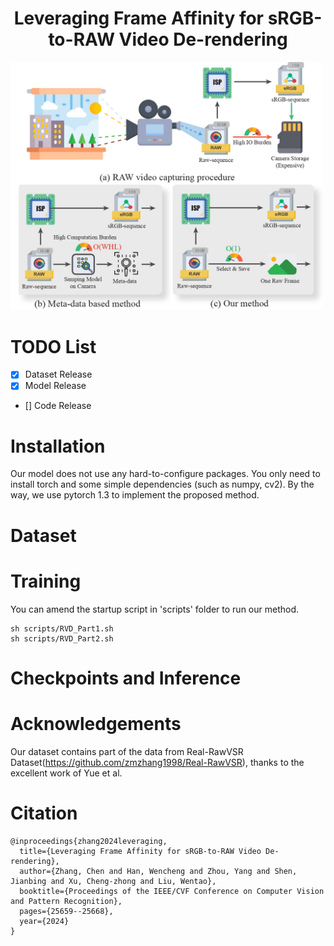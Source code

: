 

<div style="text-align: center;">
  <h1>Leveraging Frame Affinity for sRGB-to-RAW Video De-rendering</h1>
</div>



<img src="./assets/video_raw_motivation.jpg" alt="示例图片" width="500">

# TODO List

- [x] Dataset Release
- [x] Model Release
- [] Code Release


# Installation
Our model does not use any hard-to-configure packages. You only need to install torch and some simple dependencies (such as numpy, cv2). By the way, we use pytorch 1.3 to implement the proposed method.

# Dataset


# Training
You can amend the startup script in 'scripts' folder to run our method. 

```
sh scripts/RVD_Part1.sh
sh scripts/RVD_Part2.sh
```

# Checkpoints and Inference


# Acknowledgements
Our dataset contains part of the data from Real-RawVSR Dataset(https://github.com/zmzhang1998/Real-RawVSR), thanks to the excellent work of Yue et al.

# Citation
```
@inproceedings{zhang2024leveraging,
  title={Leveraging Frame Affinity for sRGB-to-RAW Video De-rendering},
  author={Zhang, Chen and Han, Wencheng and Zhou, Yang and Shen, Jianbing and Xu, Cheng-zhong and Liu, Wentao},
  booktitle={Proceedings of the IEEE/CVF Conference on Computer Vision and Pattern Recognition},
  pages={25659--25668},
  year={2024}
}